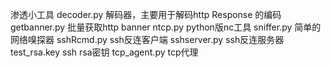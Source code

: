 渗透小工具
decoder.py	解码器，主要用于解码http Response 的编码
getbanner.py	批量获取http banner
ntcp.py		python版nc工具
sniffer.py	简单的网络嗅探器
sshRcmd.py	ssh反连客户端
sshserver.py	ssh反连服务器
test_rsa.key	ssh rsa密钥
tcp_agent.py	tcp代理
